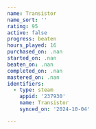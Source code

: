 ```yaml
---
name: Transistor
name_sort: ''
rating: 95
active: false
progress: beaten
hours_played: 16
purchased_on: .nan
started_on: .nan
beaten_on: .nan
completed_on: .nan
mastered_on: .nan
identifiers:
  - type: steam
    appid: '237930'
    name: Transistor
    synced_on: '2024-10-04'

---
```


